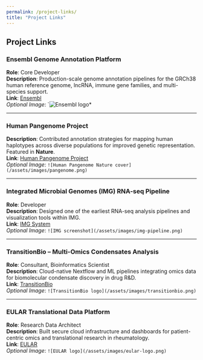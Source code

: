 ```yaml
---
permalink: /project-links/
title: "Project Links"
---
```


## Project Links

### Ensembl Genome Annotation Platform  
**Role**: Core Developer  
**Description**: Production-scale genome annotation pipelines for the GRCh38 human reference genome, lncRNA, immune gene families, and multi-species support.  
**Link**: [Ensembl](https://www.ensembl.org/)  
*Optional Image*: `![Ensembl logo](/assets/images/ensembl-logo.png)*

---

### Human Pangenome Project  
**Description**: Contributed annotation strategies for mapping human haplotypes across diverse populations for improved genetic representation. Featured in **Nature**.  
**Link**: [Human Pangenome Project](https://humanpangenome.org/)  
*Optional Image*: `![Human Pangenome Nature cover](/assets/images/pangenome.png)`

---

### Integrated Microbial Genomes (IMG) RNA-seq Pipeline  
**Role**: Developer  
**Description**: Designed one of the earliest RNA-seq analysis pipelines and visualization tools within IMG.  
**Link**: [IMG System](https://img.jgi.doe.gov/)  
*Optional Image*: `![IMG screenshot](/assets/images/img-pipeline.png)`

---

### TransitionBio – Multi-Omics Condensates Analysis  
**Role**: Consultant, Bioinformatics Scientist  
**Description**: Cloud-native Nextflow and ML pipelines integrating omics data for biomolecular condensate discovery in drug R&D.  
**Link**: [TransitionBio](https://www.transition.bio/)  
*Optional Image*: `![TransitionBio logo](/assets/images/transitionbio.png)`

---

### EULAR Translational Data Platform  
**Role**: Research Data Architect  
**Description**: Built secure cloud infrastructure and dashboards for patient-centric omics and translational research in rheumatology.  
**Link**: [EULAR](https://www.eular.org/)  
*Optional Image*: `![EULAR logo](/assets/images/eular-logo.png)`

